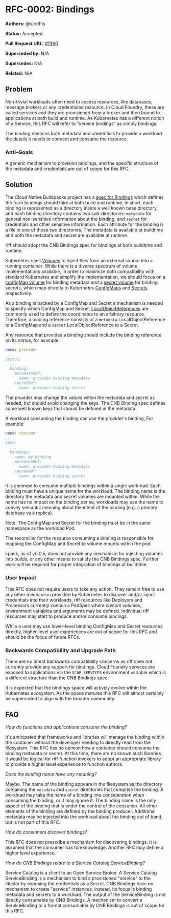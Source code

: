 # RFC-0002: Bindings

**Authors:** @scothis

**Status:** Accepted

**Pull Request URL:** [#1360](https://github.com/projectriff/riff/pull/1360)

**Superseded by:** N/A

**Supersedes:** N/A

**Related:** N/A


## Problem
Non-trivial workloads often need to access resources, like databases, message brokers or any credentialed resource. In Cloud Foundry, these are called services and they are provisioned from a broker and then bound to applications at both build and runtime. As Kubernetes has a different notion of a Service, this RFC will refer to "service bindings" as simply bindings.

The binding contains both metadata and credentials to provide a workload the details it needs to connect and consume the resource.

### Anti-Goals
A generic mechanism to provision bindings, and the specific structure of the metadata and credentials are out of scope for this RFC.

## Solution
The Cloud Native Buildpacks project has a [spec for Bindings](https://github.com/buildpack/spec/blob/master/extensions/bindings.md) which defines the form bindings should take at both build and runtime. In short, each binding is represented as a directory inside a well known base directory, and each binding directory contains two sub-directories: `metadata` for general non-sensitive information about the binding, and `secret` for credentials and other sensitive information. Each attribute for the binding is a file in one of those two directories. The metadata is available at buildtime and both the metadata and secret are available at runtime.

riff should adopt the CNB Bindings spec for bindings at both buildtime and runtime.

Kubernetes uses [Volumes](https://kubernetes.io/docs/concepts/storage/volumes/) to inject files from an external source into a running container. While there is a diverse spectrum of volume implementations available, in order to maximize both compatibility with standard Kubernetes and simplify the implementation, we should focus on a [configMap volume](https://kubernetes.io/docs/concepts/storage/volumes/#configmap) for binding metadata and a [secret volume](https://kubernetes.io/docs/concepts/storage/volumes/#secret) for binding secrets, which map directly to Kubernetes [ConfigMaps](https://kubernetes.io/docs/tasks/configure-pod-container/configure-pod-configmap/) and [Secrets](https://kubernetes.io/docs/concepts/configuration/secret/) respectively.

As a binding is backed by a ConfigMap and Secret a mechanism is needed to specify which ConfigMap and Secret. [LocalObjectReferences](https://godoc.org/k8s.io/api/core/v1#LocalObjectReference) are commonly used to define the coordinates to an arbitrary resource. Therefore, a binding reference consists of a `metadata` LocalObjectReference to a ConfigMap and a `secret` LocalObjectReference to a Secret.

Any resource that provides a binding should include the binding reference on its status, for example:

```yaml
name: provider
...
status:
  ...
  binding:
    metadataRef:
      name: provider-binding-metadata
    secretRef:
      name: provider-binding-secret
```

The provider may change the values within the metadata and secret as needed, but should avoid changing the keys. The CNB Binding spec defines some well known keys that should be defined in the metadata.

A workload consuming the binding can use the provider's binding, For example:

```yaml
name: consumer
...
spec:
  ...
  bindings:
  - name: my-binding
    metadataRef:
      name: provider-binding-metadata
    secretRef:
      name: provider-binding-secret
```

It is common to consume multiple bindings within a single workload. Each binding must have a unique name for the workload. The binding name is the directory the metadata and secret volumes are mounted within. While the name has no impact on the binding per se, workloads may use the name to convey semantic meaning about the intent of the binding (e.g. a primary database vs a replica).

Note: The ConfigMap and Secret for the binding must be in the same namespace as the workload Pod.

The reconciler for the resource consuming a binding is responsible for mapping the ConfigMap and Secret to volume mounts within the pod.

kpack, as of v0.0.5, does not provide any mechanism for injecting volumes into builds, or any other means to satisfy the CNB Bindings spec. Further work will be required for proper integration of bindings at buildtime.

### User Impact
This RFC does not require users to take any action. They remain free to use any other mechanism provided by Kubernetes to discover and/or inject credentials into their workloads. riff resources like Deployers and Processors currently contain a PodSpec where custom volumes, environment variables and arguments may be defined. Individual riff resources may start to produce and/or consume bindings.

While a user may use lower-level binding ConfigMap and Secret resources directly, higher-level user experiences are out of scope for this RFC and should be the focus of future RFCs.

### Backwards Compatibility and Upgrade Path
There are no direct backwards compatibility concerns as riff does not currently provide any support for bindings. Cloud Foundry services are exposed to applications via the `VCAP_SERVICES` environment variable which is a different structure than the CNB Bindings spec.

It is expected that the bindings space will actively evolve within the Kubernetes ecosystem. As the space matures this RFC will almost certainly be superseded to align with the broader community.

## FAQ
*How do functions and applications consume the binding?*

It's anticipated that frameworks and libraries will manage the binding within the container without the developer needing to directly read from the filesystem. This RFC has no opinion how a container should consume the binding metadata or secret. At this time, there are no known such libraries. It would be logical for riff function invokers to adopt an appropriate library to provide a higher level experience to function authors.

*Does the binding name have any meaning?*

Maybe. The name of the binding appears in the filesystem as the directory containing the `metadata` and `secret` directories that comprise the binding. A workload may take the name of a binding into consideration when consuming the binding, or it may ignore it. The binding name is the only aspect of the binding that is under the control of the consumer. All other elements of the binding are defined by the binding producer. Additional metadata may be injected into the workload about the binding out of band, but is not part of this RFC.

*How do consumers discover bindings?*

This RFC does not prescribe a mechanism for discovering bindings. It is assumed that the consumer has foreknowledge. Another RFC may define a higher level experience.

*How do CNB Bindings relate to a [Service Catalog ServiceBinding](https://svc-cat.io/docs/resources/#servicebinding)?*

Service Catalog is a client to an Open Service Broker. A Service Catalog ServiceBinding is a mechanism to bind a provisioned "service" to the cluster by exposing the credentials as a Secret. CNB Bindings have no mechanism to create "service" instances, instead, its focus is binding metadata and secrets to a workload. The output of the ServiceBinding is not directly consumable by CNB Bindings. A mechanism to convert a ServiceBinding to a format consumable by CNB Bindings is out of scope for this RFC.
